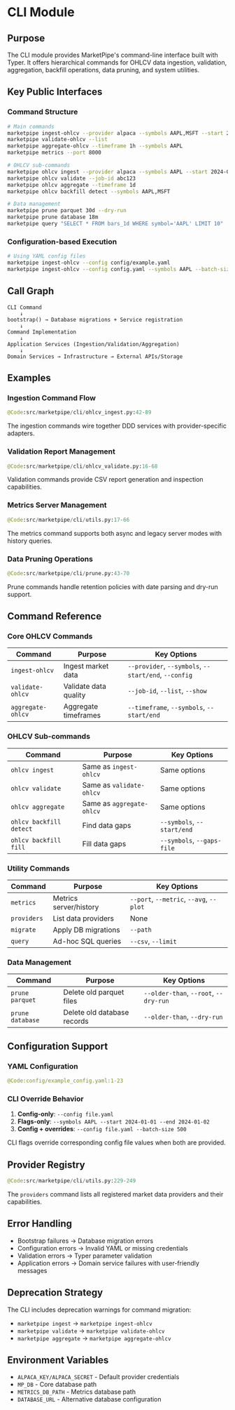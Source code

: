 # CLI Module

## Purpose

The CLI module provides MarketPipe's command-line interface built with Typer. It offers hierarchical commands for OHLCV data ingestion, validation, aggregation, backfill operations, data pruning, and system utilities.

## Key Public Interfaces

### Command Structure
```bash
# Main commands
marketpipe ingest-ohlcv --provider alpaca --symbols AAPL,MSFT --start 2024-01-01 --end 2024-01-02
marketpipe validate-ohlcv --list
marketpipe aggregate-ohlcv --timeframe 1h --symbols AAPL
marketpipe metrics --port 8000

# OHLCV sub-commands
marketpipe ohlcv ingest --provider alpaca --symbols AAPL --start 2024-01-01 --end 2024-01-02
marketpipe ohlcv validate --job-id abc123
marketpipe ohlcv aggregate --timeframe 1d
marketpipe ohlcv backfill detect --symbols AAPL,MSFT

# Data management
marketpipe prune parquet 30d --dry-run
marketpipe prune database 18m
marketpipe query "SELECT * FROM bars_1d WHERE symbol='AAPL' LIMIT 10"
```

### Configuration-based Execution
```bash
# Using YAML config files
marketpipe ingest-ohlcv --config config/example.yaml
marketpipe ingest-ohlcv --config config.yaml --symbols AAPL --batch-size 500  # CLI overrides
```

## Call Graph

```
CLI Command
    ↓
bootstrap() → Database migrations + Service registration
    ↓
Command Implementation
    ↓
Application Services (Ingestion/Validation/Aggregation)
    ↓
Domain Services → Infrastructure → External APIs/Storage
```

## Examples

### Ingestion Command Flow
```python
@Code:src/marketpipe/cli/ohlcv_ingest.py:42-89
```

The ingestion commands wire together DDD services with provider-specific adapters.

### Validation Report Management
```python
@Code:src/marketpipe/cli/ohlcv_validate.py:16-68
```

Validation commands provide CSV report generation and inspection capabilities.

### Metrics Server Management
```python
@Code:src/marketpipe/cli/utils.py:17-66
```

The metrics command supports both async and legacy server modes with history queries.

### Data Pruning Operations
```python
@Code:src/marketpipe/cli/prune.py:43-70
```

Prune commands handle retention policies with date parsing and dry-run support.

## Command Reference

### Core OHLCV Commands

| Command | Purpose | Key Options |
|---------|---------|-------------|
| `ingest-ohlcv` | Ingest market data | `--provider`, `--symbols`, `--start/end`, `--config` |
| `validate-ohlcv` | Validate data quality | `--job-id`, `--list`, `--show` |
| `aggregate-ohlcv` | Aggregate timeframes | `--timeframe`, `--symbols`, `--start/end` |

### OHLCV Sub-commands

| Command | Purpose | Key Options |
|---------|---------|-------------|
| `ohlcv ingest` | Same as `ingest-ohlcv` | Same options |
| `ohlcv validate` | Same as `validate-ohlcv` | Same options |
| `ohlcv aggregate` | Same as `aggregate-ohlcv` | Same options |
| `ohlcv backfill detect` | Find data gaps | `--symbols`, `--start/end` |
| `ohlcv backfill fill` | Fill data gaps | `--symbols`, `--gaps-file` |

### Utility Commands

| Command | Purpose | Key Options |
|---------|---------|-------------|
| `metrics` | Metrics server/history | `--port`, `--metric`, `--avg`, `--plot` |
| `providers` | List data providers | None |
| `migrate` | Apply DB migrations | `--path` |
| `query` | Ad-hoc SQL queries | `--csv`, `--limit` |

### Data Management

| Command | Purpose | Key Options |
|---------|---------|-------------|
| `prune parquet` | Delete old parquet files | `--older-than`, `--root`, `--dry-run` |
| `prune database` | Delete old database records | `--older-than`, `--dry-run` |

## Configuration Support

### YAML Configuration
```yaml
@Code:config/example_config.yaml:1-23
```

### CLI Override Behavior
1. **Config-only**: `--config file.yaml`
2. **Flags-only**: `--symbols AAPL --start 2024-01-01 --end 2024-01-02`
3. **Config + overrides**: `--config file.yaml --batch-size 500`

CLI flags override corresponding config file values when both are provided.

## Provider Registry

```python
@Code:src/marketpipe/cli/utils.py:229-249
```

The `providers` command lists all registered market data providers and their capabilities.

## Error Handling

- Bootstrap failures → Database migration errors
- Configuration errors → Invalid YAML or missing credentials  
- Validation errors → Typer parameter validation
- Application errors → Domain service failures with user-friendly messages

## Deprecation Strategy

The CLI includes deprecation warnings for command migration:
- `marketpipe ingest` → `marketpipe ingest-ohlcv`
- `marketpipe validate` → `marketpipe validate-ohlcv`
- `marketpipe aggregate` → `marketpipe aggregate-ohlcv`

## Environment Variables

- `ALPACA_KEY/ALPACA_SECRET` - Default provider credentials
- `MP_DB` - Core database path
- `METRICS_DB_PATH` - Metrics database path
- `DATABASE_URL` - Alternative database configuration 